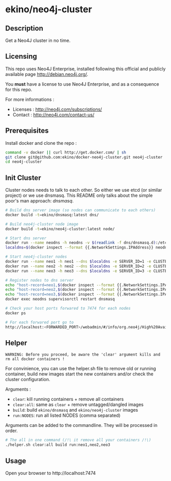 # ekino/neo4j-cluster

## Description

Get a Neo4J cluster in no time.

## Licensing

This repo uses Neo4J Enterprise, installed following this official and publicly
available page http://debian.neo4j.org/.

You **must** have a license to use Neo4J Enterprise, and as a consequence for
this repo.

For more informations :
- Licenses :  http://neo4j.com/subscriptions/
- Contact : http://neo4j.com/contact-us/

## Prerequisites

Install docker and clone the repo :
```bash
command -v docker || curl http://get.docker.com/ | sh
git clone git@github.com:ekino/docker-neo4j-cluster.git neo4j-cluster
cd neo4j-cluster
```

## Init Cluster

Cluster nodes needs to talk to each other. So either we use etcd (or
similar project) or we use dnsmasq. This README only talks about the simple
poor's man approach: *dnsmasq*.

```bash
# Build dns server image (so nodes can communicate to each others)
docker build -t=ekino/dnsmasq:latest dns/

# Build neo4j-cluster node image
docker build -t=ekino/neo4j-cluster:latest node/

# Start dns server
docker run --name neodns -h neodns -v $(readlink -f dns/dnsmasq.d):/etc/dnsmasq.d -d ekino/dnsmasq:latest
localdns=$(docker inspect --format {{.NetworkSettings.IPAddress}} neodns)

# Start neo4j-cluster nodes
docker run --name neo1 -h neo1 --dns $localdns -e SERVER_ID=1 -e CLUSTER_NODES=neo1,neo2,neo3 -P -d ekino/neo4j-cluster:latest
docker run --name neo2 -h neo2 --dns $localdns -e SERVER_ID=2 -e CLUSTER_NODES=neo1,neo2,neo3 -P -d ekino/neo4j-cluster:latest
docker run --name neo3 -h neo3 --dns $localdns -e SERVER_ID=3 -e CLUSTER_NODES=neo1,neo2,neo3 -P -d ekino/neo4j-cluster:latest

# Register nodes to dns server
echo "host-record=neo1,$(docker inspect --format {{.NetworkSettings.IPAddress}} neo1)" | tee dns/dnsmasq.d/50_docker_neo1
echo "host-record=neo2,$(docker inspect --format {{.NetworkSettings.IPAddress}} neo2)" | tee dns/dnsmasq.d/50_docker_neo2
echo "host-record=neo3,$(docker inspect --format {{.NetworkSettings.IPAddress}} neo3)" | tee dns/dnsmasq.d/50_docker_neo3
docker exec neodns supervisorctl restart dnsmasq

# Check your host ports forwared to 7474 for each nodes
docker ps

# For each forwared port go to
http://localhost:<FORWARDED_PORT>/webadmin/#/info/org.neo4j/High%20Availability/
```

## Helper

`WARNING: Before you proceed, be aware the 'clear' argument kills and rm all docker containers !`

For convinience, you can use the helper.sh file to remove old or running container, build new images
start the new containers and/or check the cluster configuration.

Arguments :
- `clear`: kill running containers + remove all containers
- `clear:all`: same as `clear` + remove untagged/dangled images
- `build`: build `ekino/dnsmasq` and `ekino/neo4j-cluster` images
- `run:NODES`: run all listed NODES (comma separated)

Arguments can be added to the commandline. They will be processed in order.

```bash
# The all in one command (/!\ it remove all your containers /!\)
./helper.sh clear:all build run:neo1,neo2,neo3
```

## Usage

Open your browser to http://localhost:7474
